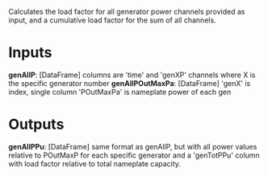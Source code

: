  Calculates the load factor for all generator power channels provided as input, and a cumulative load factor for the sum of all channels.

# Inputs
**genAllP**: [DataFrame] columns are 'time' and 'genXP' channels where X is the specific generator number
**genAllPOutMaxPa**: [DataFrame] 'genX' is index, single column 'POutMaxPa' is nameplate power of each gen
# Outputs
**genAllPPu**: [DataFrame] same format as genAllP, but with all power values relative to POutMaxP for each specific generator and a 'genTotPPu' column with load factor relative to total nameplate capacity.
 